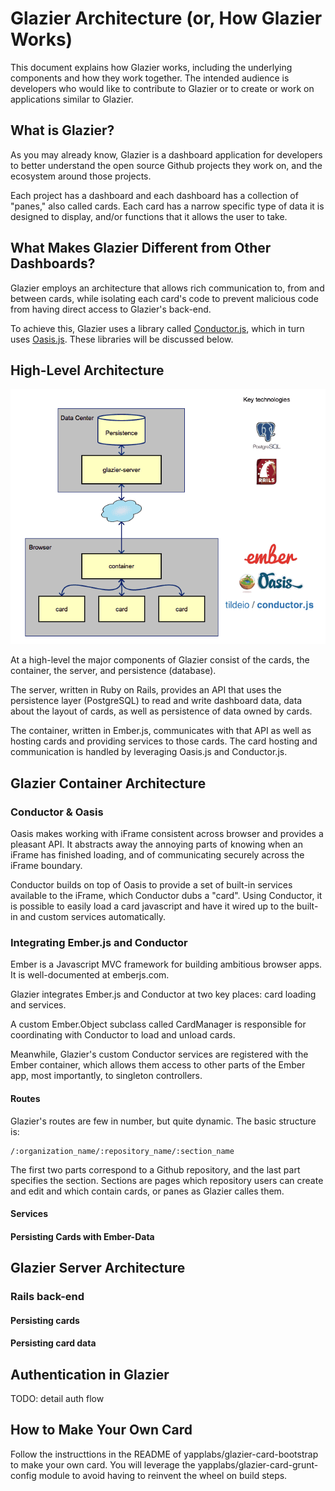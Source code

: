 # Glazier Architecture (or, How Glazier Works)

This document explains how Glazier works, including the underlying components
and how they work together. The intended audience is developers who would like
to contribute to Glazier or to create or work on applications similar to
Glazier.

## What is Glazier?

As you may already know, Glazier is a dashboard application for developers to better understand the open source Github projects they work on, and the ecosystem around those projects.

Each project has a dashboard and each dashboard has a collection of "panes,"
also called cards. Each card has a narrow specific type of data it is designed
to display, and/or functions that it allows the user to take.

## What Makes Glazier Different from Other Dashboards?

Glazier employs an architecture that allows rich communication to, from and
between cards, while isolating each card's code to prevent malicious code
from having direct access to Glazier's back-end.

To achieve this, Glazier uses a library called
[Conductor.js](https://github.com/tildeio/conductor.js),
which in turn uses [Oasis.js](https://github.com/tildeio/oasis.js). These
libraries will be discussed below.

## High-Level Architecture

![Overview Diagram](./docs/diagrams/overview.png?raw=true)

At a high-level the major components of Glazier consist of the cards, the
container, the server, and persistence (database).

The server, written in Ruby on Rails, provides an API that uses the persistence
layer (PostgreSQL) to read and write dashboard data, data about the layout of
cards, as well as persistence of data owned by cards.

The container, written in Ember.js, communicates with that API as well as
hosting cards and providing services to those cards. The card hosting and
communication is handled by leveraging Oasis.js and Conductor.js.

## Glazier Container Architecture

### Conductor & Oasis

Oasis makes working with iFrame consistent across browser and provides a
pleasant API. It abstracts away the annoying parts of knowing when an iFrame has
finished loading, and of communicating securely across the iFrame boundary.

Conductor builds on top of Oasis to provide a set of built-in services available
to the iFrame, which Conductor dubs a "card". Using Conductor, it is possible to
easily load a card javascript and have it wired up to the built-in and custom
services automatically.

### Integrating Ember.js and Conductor

Ember is a Javascript MVC framework for building ambitious browser apps. It is
well-documented at emberjs.com.

Glazier integrates Ember.js and Conductor at two key places: card loading and
services.

A custom Ember.Object subclass called CardManager is responsible for coordinating
with Conductor to load and unload cards.

Meanwhile, Glazier's custom Conductor services are registered with the Ember
container, which allows them access to other parts of the Ember app, most
importantly, to singleton controllers.

#### Routes

Glazier's routes are few in number, but quite dynamic. The basic structure is:

    /:organization_name/:repository_name/:section_name

The first two parts correspond to a Github repository, and the last part specifies
the section. Sections are pages which repository users can create and edit and which
contain cards, or panes as Glazier calles them.

#### Services
#### Persisting Cards with Ember-Data

## Glazier Server Architecture

### Rails back-end
#### Persisting cards
#### Persisting card data

## Authentication in Glazier

TODO: detail auth flow

## How to Make Your Own Card

Follow the instructtions in the README of yapplabs/glazier-card-bootstrap to make
your own card. You will leverage the yapplabs/glazier-card-grunt-config module
to avoid having to reinvent the wheel on build steps.

